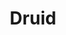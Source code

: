 ---
codehost: https://github.com/https://github.com/apache/incubator-druid
logohandle: druidio
sort: druid
title: Druid
twitter: https://x.com/druidio
website: http://druid.io/
---